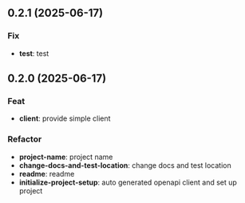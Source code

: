 ## 0.2.1 (2025-06-17)

### Fix

- **test**: test

## 0.2.0 (2025-06-17)

### Feat

- **client**: provide simple client

### Refactor

- **project-name**: project name
- **change-docs-and-test-location**: change docs and test location
- **readme**: readme
- **initialize-project-setup**: auto generated openapi client and set up project

